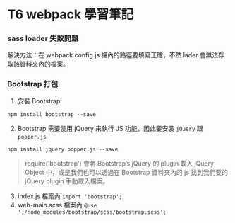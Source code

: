# T6 webpack 學習筆記

### sass loader 失敗問題
解決方法：在 webpack.config.js 檔內的路徑要填寫正確，不然 lader 會無法存取該資料夾內的檔案。

### Bootstrap 打包
1. 安裝 Bootstrap
```
npm install bootstrap --save
```
2. Bootstrap 需要使用 jQuery 來執行 JS 功能，因此要安裝 `jQuery`  跟 `popper.js`
```
npm install jquery popper.js --save
```
> require('bootstrap') 會將 Bootstrap’s jQuery 的 plugin 載入 jQuery Object 中，或是我們也可以透過在 Bootstrap 資料夾內的 js 找到我們要的 jQuery plugin 手動載入檔案。
3. index.js 檔案內 `import 'bootstrap';`
4. web-main.scss 檔案內 `@use './node_modules/bootstrap/scss/bootstrap.scss';`

